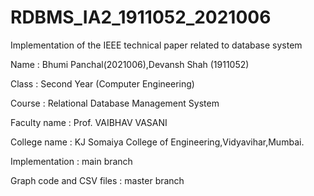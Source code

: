 # RDBMS_IA2_1911052_2021006
Implementation of the IEEE technical paper related to database system

Name : Bhumi Panchal(2021006),Devansh Shah (1911052)

Class : Second Year (Computer Engineering)

Course : Relational Database Management System

Faculty name : Prof. VAIBHAV VASANI

College name : KJ Somaiya College of Engineering,Vidyavihar,Mumbai.

Implementation : main branch

Graph code and CSV files : master branch
